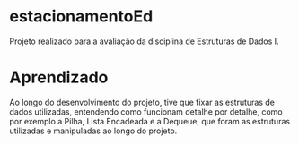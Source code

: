 # estacionamentoEd

Projeto realizado para a avaliação da disciplina de Estruturas de Dados I.

# Aprendizado

Ao longo do desenvolvimento do projeto, tive que fixar as estruturas de dados utilizadas, entendendo como funcionam detalhe por detalhe, como por exemplo a Pilha, Lista Encadeada e a Dequeue, que foram as estruturas utilizadas e manipuladas ao longo do projeto.
